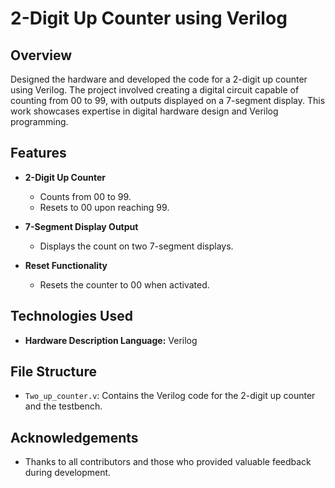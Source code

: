 # 2-Digit Up Counter using Verilog

## Overview

Designed the hardware and developed the code for a 2-digit up counter using Verilog. The project involved creating a digital circuit capable of counting from 00 to 99, with outputs displayed on a 7-segment display. This work showcases expertise in digital hardware design and Verilog programming.

## Features

- **2-Digit Up Counter**
  - Counts from 00 to 99.
  - Resets to 00 upon reaching 99.
  
- **7-Segment Display Output**
  - Displays the count on two 7-segment displays.
  
- **Reset Functionality**
  - Resets the counter to 00 when activated.

## Technologies Used

- **Hardware Description Language:** Verilog

## File Structure

- `Two_up_counter.v`: Contains the Verilog code for the 2-digit up counter and the testbench.

## Acknowledgements

- Thanks to all contributors and those who provided valuable feedback during development.
